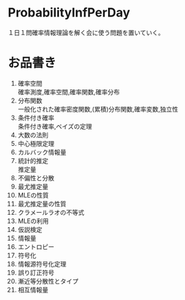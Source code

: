 # ProbabilityInfPerDay
１日１問確率情報理論を解く会に使う問題を置いていく。

# お品書き
1. 確率空間  
確率測度,確率空間,確率関数,確率分布  
2. 分布関数  
一般化された確率密度関数,(累積)分布関数,確率変数,独立性  
3. 条件付き確率  
条件付き確率,ベイズの定理  
4. 大数の法則
5. 中心極限定理
6. カルバック情報量
7. 統計的推定  
推定量  
8. 不偏性と分散
9. 最尤推定量
10. MLEの性質
11. 最尤推定量の性質
12. クラメールラオの不等式
13. MLEの利用
14. 仮説検定
15. 情報量
16. エントロピー
17. 符号化
18. 情報源符号化定理
19. 誤り訂正符号
20. 漸近等分散性とタイプ
21. 相互情報量
